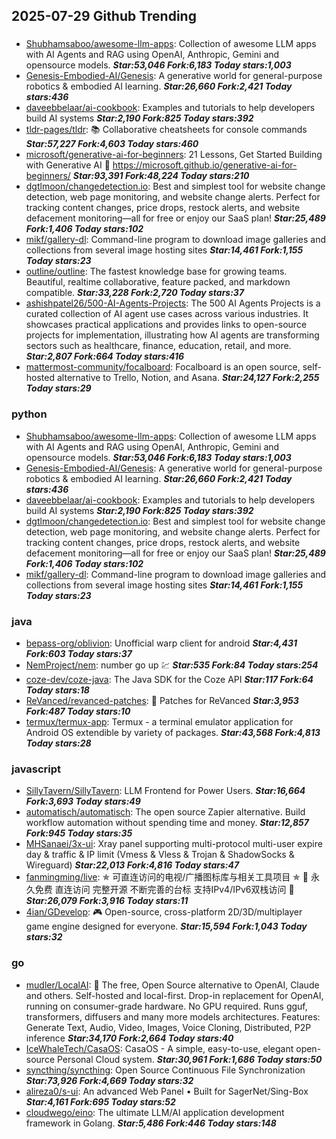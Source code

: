 ## 2025-07-29 Github Trending

### 
* [Shubhamsaboo/awesome-llm-apps](https://github.com/Shubhamsaboo/awesome-llm-apps): Collection of awesome LLM apps with AI Agents and RAG using OpenAI, Anthropic, Gemini and opensource models. ***Star:53,046 Fork:6,183 Today stars:1,003***
* [Genesis-Embodied-AI/Genesis](https://github.com/Genesis-Embodied-AI/Genesis): A generative world for general-purpose robotics & embodied AI learning. ***Star:26,660 Fork:2,421 Today stars:436***
* [daveebbelaar/ai-cookbook](https://github.com/daveebbelaar/ai-cookbook): Examples and tutorials to help developers build AI systems ***Star:2,190 Fork:825 Today stars:392***
* [tldr-pages/tldr](https://github.com/tldr-pages/tldr): 📚 Collaborative cheatsheets for console commands ***Star:57,227 Fork:4,603 Today stars:460***
* [microsoft/generative-ai-for-beginners](https://github.com/microsoft/generative-ai-for-beginners): 21 Lessons, Get Started Building with Generative AI 🔗 https://microsoft.github.io/generative-ai-for-beginners/ ***Star:93,391 Fork:48,224 Today stars:210***
* [dgtlmoon/changedetection.io](https://github.com/dgtlmoon/changedetection.io): Best and simplest tool for website change detection, web page monitoring, and website change alerts. Perfect for tracking content changes, price drops, restock alerts, and website defacement monitoring—all for free or enjoy our SaaS plan! ***Star:25,489 Fork:1,406 Today stars:102***
* [mikf/gallery-dl](https://github.com/mikf/gallery-dl): Command-line program to download image galleries and collections from several image hosting sites ***Star:14,461 Fork:1,155 Today stars:23***
* [outline/outline](https://github.com/outline/outline): The fastest knowledge base for growing teams. Beautiful, realtime collaborative, feature packed, and markdown compatible. ***Star:33,228 Fork:2,720 Today stars:37***
* [ashishpatel26/500-AI-Agents-Projects](https://github.com/ashishpatel26/500-AI-Agents-Projects): The 500 AI Agents Projects is a curated collection of AI agent use cases across various industries. It showcases practical applications and provides links to open-source projects for implementation, illustrating how AI agents are transforming sectors such as healthcare, finance, education, retail, and more. ***Star:2,807 Fork:664 Today stars:416***
* [mattermost-community/focalboard](https://github.com/mattermost-community/focalboard): Focalboard is an open source, self-hosted alternative to Trello, Notion, and Asana. ***Star:24,127 Fork:2,255 Today stars:29***

### python
* [Shubhamsaboo/awesome-llm-apps](https://github.com/Shubhamsaboo/awesome-llm-apps): Collection of awesome LLM apps with AI Agents and RAG using OpenAI, Anthropic, Gemini and opensource models. ***Star:53,046 Fork:6,183 Today stars:1,003***
* [Genesis-Embodied-AI/Genesis](https://github.com/Genesis-Embodied-AI/Genesis): A generative world for general-purpose robotics & embodied AI learning. ***Star:26,660 Fork:2,421 Today stars:436***
* [daveebbelaar/ai-cookbook](https://github.com/daveebbelaar/ai-cookbook): Examples and tutorials to help developers build AI systems ***Star:2,190 Fork:825 Today stars:392***
* [dgtlmoon/changedetection.io](https://github.com/dgtlmoon/changedetection.io): Best and simplest tool for website change detection, web page monitoring, and website change alerts. Perfect for tracking content changes, price drops, restock alerts, and website defacement monitoring—all for free or enjoy our SaaS plan! ***Star:25,489 Fork:1,406 Today stars:102***
* [mikf/gallery-dl](https://github.com/mikf/gallery-dl): Command-line program to download image galleries and collections from several image hosting sites ***Star:14,461 Fork:1,155 Today stars:23***

### java
* [bepass-org/oblivion](https://github.com/bepass-org/oblivion): Unofficial warp client for android ***Star:4,431 Fork:603 Today stars:37***
* [NemProject/nem](https://github.com/NemProject/nem): number go up 💹 ***Star:535 Fork:84 Today stars:254***
* [coze-dev/coze-java](https://github.com/coze-dev/coze-java): The Java SDK for the Coze API ***Star:117 Fork:64 Today stars:18***
* [ReVanced/revanced-patches](https://github.com/ReVanced/revanced-patches): 🧩 Patches for ReVanced ***Star:3,953 Fork:487 Today stars:10***
* [termux/termux-app](https://github.com/termux/termux-app): Termux - a terminal emulator application for Android OS extendible by variety of packages. ***Star:43,568 Fork:4,813 Today stars:28***

### javascript
* [SillyTavern/SillyTavern](https://github.com/SillyTavern/SillyTavern): LLM Frontend for Power Users. ***Star:16,664 Fork:3,693 Today stars:49***
* [automatisch/automatisch](https://github.com/automatisch/automatisch): The open source Zapier alternative. Build workflow automation without spending time and money. ***Star:12,857 Fork:945 Today stars:35***
* [MHSanaei/3x-ui](https://github.com/MHSanaei/3x-ui): Xray panel supporting multi-protocol multi-user expire day & traffic & IP limit (Vmess & Vless & Trojan & ShadowSocks & Wireguard) ***Star:22,013 Fork:4,816 Today stars:47***
* [fanmingming/live](https://github.com/fanmingming/live): ✯ 可直连访问的电视/广播图标库与相关工具项目 ✯ 🔕 永久免费 直连访问 完整开源 不断完善的台标 支持IPv4/IPv6双栈访问 🔕 ***Star:26,079 Fork:3,916 Today stars:11***
* [4ian/GDevelop](https://github.com/4ian/GDevelop): 🎮 Open-source, cross-platform 2D/3D/multiplayer game engine designed for everyone. ***Star:15,594 Fork:1,043 Today stars:32***

### go
* [mudler/LocalAI](https://github.com/mudler/LocalAI): 🤖 The free, Open Source alternative to OpenAI, Claude and others. Self-hosted and local-first. Drop-in replacement for OpenAI, running on consumer-grade hardware. No GPU required. Runs gguf, transformers, diffusers and many more models architectures. Features: Generate Text, Audio, Video, Images, Voice Cloning, Distributed, P2P inference ***Star:34,170 Fork:2,664 Today stars:40***
* [IceWhaleTech/CasaOS](https://github.com/IceWhaleTech/CasaOS): CasaOS - A simple, easy-to-use, elegant open-source Personal Cloud system. ***Star:30,961 Fork:1,686 Today stars:50***
* [syncthing/syncthing](https://github.com/syncthing/syncthing): Open Source Continuous File Synchronization ***Star:73,926 Fork:4,669 Today stars:32***
* [alireza0/s-ui](https://github.com/alireza0/s-ui): An advanced Web Panel • Built for SagerNet/Sing-Box ***Star:4,161 Fork:695 Today stars:52***
* [cloudwego/eino](https://github.com/cloudwego/eino): The ultimate LLM/AI application development framework in Golang. ***Star:5,486 Fork:446 Today stars:148***
